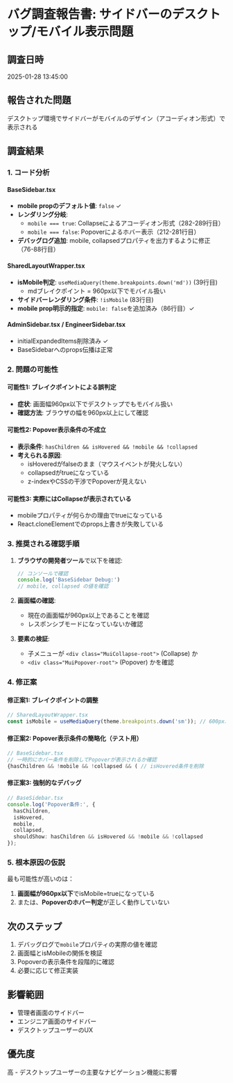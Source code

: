 # バグ調査報告書: サイドバーのデスクトップ/モバイル表示問題

## 調査日時
2025-01-28 13:45:00

## 報告された問題
デスクトップ環境でサイドバーがモバイルのデザイン（アコーディオン形式）で表示される

## 調査結果

### 1. コード分析

#### BaseSidebar.tsx
- **mobile propのデフォルト値**: `false` ✓
- **レンダリング分岐**:
  - `mobile === true`: Collapseによるアコーディオン形式（282-289行目）
  - `mobile === false`: Popoverによるホバー表示（212-281行目）
- **デバッグログ追加**: mobile, collapsedプロパティを出力するように修正（76-88行目）

#### SharedLayoutWrapper.tsx
- **isMobile判定**: `useMediaQuery(theme.breakpoints.down('md'))` (39行目)
  - mdブレイクポイント = 960px以下でモバイル扱い
- **サイドバーレンダリング条件**: `!isMobile` (83行目)
- **mobile prop明示的指定**: `mobile: false`を追加済み（86行目）✓

#### AdminSidebar.tsx / EngineerSidebar.tsx
- initialExpandedItems削除済み ✓
- BaseSidebarへのprops伝播は正常

### 2. 問題の可能性

#### 可能性1: ブレイクポイントによる誤判定
- **症状**: 画面幅960px以下でデスクトップでもモバイル扱い
- **確認方法**: ブラウザの幅を960px以上にして確認

#### 可能性2: Popover表示条件の不成立
- **表示条件**: `hasChildren && isHovered && !mobile && !collapsed`
- **考えられる原因**:
  - isHoveredがfalseのまま（マウスイベントが発火しない）
  - collapsedがtrueになっている
  - z-indexやCSSの干渉でPopoverが見えない

#### 可能性3: 実際にはCollapseが表示されている
- mobileプロパティが何らかの理由でtrueになっている
- React.cloneElementでのprops上書きが失敗している

### 3. 推奨される確認手順

1. **ブラウザの開発者ツール**で以下を確認:
   ```javascript
   // コンソールで確認
   console.log('BaseSidebar Debug:')
   // mobile, collapsed の値を確認
   ```

2. **画面幅の確認**:
   - 現在の画面幅が960px以上であることを確認
   - レスポンシブモードになっていないか確認

3. **要素の検証**:
   - 子メニューが `<div class="MuiCollapse-root">` (Collapse) か
   - `<div class="MuiPopover-root">` (Popover) かを確認

### 4. 修正案

#### 修正案1: ブレイクポイントの調整
```typescript
// SharedLayoutWrapper.tsx
const isMobile = useMediaQuery(theme.breakpoints.down('sm')); // 600px以下に変更
```

#### 修正案2: Popover表示条件の簡略化（テスト用）
```typescript
// BaseSidebar.tsx
// 一時的にホバー条件を削除してPopoverが表示されるか確認
{hasChildren && !mobile && !collapsed && ( // isHovered条件を削除
```

#### 修正案3: 強制的なデバッグ
```typescript
// BaseSidebar.tsx
console.log('Popover条件:', {
  hasChildren,
  isHovered,
  mobile,
  collapsed,
  shouldShow: hasChildren && isHovered && !mobile && !collapsed
});
```

### 5. 根本原因の仮説

最も可能性が高いのは：
1. **画面幅が960px以下**でisMobile=trueになっている
2. または、**Popoverのホバー判定**が正しく動作していない

## 次のステップ

1. デバッグログで`mobile`プロパティの実際の値を確認
2. 画面幅とisMobileの関係を検証
3. Popoverの表示条件を段階的に確認
4. 必要に応じて修正実装

## 影響範囲
- 管理者画面のサイドバー
- エンジニア画面のサイドバー
- デスクトップユーザーのUX

## 優先度
高 - デスクトップユーザーの主要なナビゲーション機能に影響